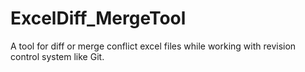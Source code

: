 # ExcelDiff_MergeTool
A tool for diff or merge conflict excel files while working with revision control system like Git.
